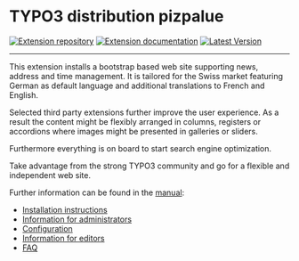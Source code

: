 # TYPO3 distribution pizpalue

[![Extension repository](https://badgen.net/badge/TYPO3/pizpalue/orange)](https://extensions.typo3.org/extension/pizpalue/)
[![Extension documentation](https://badgen.net/badge/Documentation/pizpalue/orange)](https://docs.typo3.org/p/buepro/typo3-pizpalue/master/en-us/)
[![Latest Version](https://badgen.net/packagist/v/buepro/typo3-pizpalue)](https://github.com/buepro/typo3-pizpalue/releases)

---

This extension installs a bootstrap based web site supporting news, address and time management.
It is tailored for the Swiss market featuring German as default language and
additional translations to French and English.

Selected third party extensions further improve the user experience. As a result
the content might be flexibly arranged in columns, registers or accordions where images
might be presented in galleries or sliders.

Furthermore everything is on board to start search engine optimization.

Take advantage from the strong TYPO3 community and go for a flexible and independent
web site.

Further information can be found in the [manual](https://docs.typo3.org/p/buepro/typo3-pizpalue/master/en-us/):

- [Installation instructions](https://docs.typo3.org/p/buepro/typo3-pizpalue/master/en-us/Administration/Index.html#installation)
- [Information for administrators](https://docs.typo3.org/p/buepro/typo3-pizpalue/master/en-us/Administration/Index.html)
- [Configuration](https://docs.typo3.org/p/buepro/typo3-pizpalue/master/en-us/Configuration/Index.html)
- [Information for editors](https://docs.typo3.org/p/buepro/typo3-pizpalue/master/en-us/User/Index.html)
- [FAQ](https://docs.typo3.org/p/buepro/typo3-pizpalue/master/en-us/Faq/Index.html)
